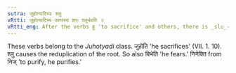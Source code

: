 ```yaml
---
sutra: जुहोत्यादिभ्यः श्लुः
vRtti: जुहोत्यादिभ्य उत्तरस्य शपः श्लुर्भवति ॥
vRtti_eng: After the verbs हू 'to sacrifice' and others, there is _slu_-elision of the _Vikarana_ शप् (III 1.68).
---
```

These verbs belong to the _Juhotyadi_ class. जुहोति 'he sacrifices' (VII. 1. 10). श्लु causes the reduplication of the root. So also बिभेति 'he fears.' निनेक्ति from निज् 'to purify, he purifies.'
